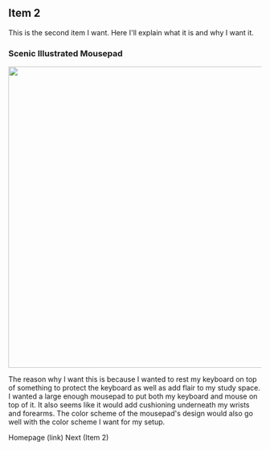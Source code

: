 ## Item 2
<p> This is the second item I want. Here I'll explain what it is and why I want it. </p>

### Scenic Illustrated Mousepad
<img src="/assets/mousepad.png" width="600" height="600">
<p> The reason why I want this is because I wanted to rest my keyboard on top of something to protect the keyboard as well as add flair to my study space. I wanted a large enough mousepad to put both my keyboard and mouse on top of it. It also seems like it would add cushioning underneath my wrists and forearms. The color scheme of the mousepad's design would also go well with the color scheme I want for my setup. </p>
  
<p> Homepage (link) Next (Item 2) </p>
